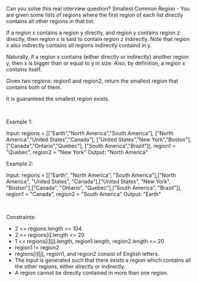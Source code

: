 Can you solve this real interview question? Smallest Common Region - You are given some lists of regions where the first region of each list directly contains all other regions in that list.

If a region x contains a region y directly, and region y contains region z directly, then region x is said to contain region z indirectly. Note that region x also indirectly contains all regions indirectly containd in y.

Naturally, if a region x contains (either directly or indirectly) another region y, then x is bigger than or equal to y in size. Also, by definition, a region x contains itself.

Given two regions: region1 and region2, return the smallest region that contains both of them.

It is guaranteed the smallest region exists.

 

Example 1:


Input:
regions = [["Earth","North America","South America"],
["North America","United States","Canada"],
["United States","New York","Boston"],
["Canada","Ontario","Quebec"],
["South America","Brazil"]],
region1 = "Quebec",
region2 = "New York"
Output: "North America"


Example 2:


Input: regions = [["Earth", "North America", "South America"],["North America", "United States", "Canada"],["United States", "New York", "Boston"],["Canada", "Ontario", "Quebec"],["South America", "Brazil"]], region1 = "Canada", region2 = "South America"
Output: "Earth"


 

Constraints:

 * 2 <= regions.length <= 104
 * 2 <= regions[i].length <= 20
 * 1 <= regions[i][j].length, region1.length, region2.length <= 20
 * region1 != region2
 * regions[i][j], region1, and region2 consist of English letters.
 * The input is generated such that there exists a region which contains all the other regions, either directly or indirectly.
 * A region cannot be directly contained in more than one region.